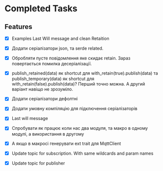 # Completed Tasks

## Features
- [x] Examples Last Will message and clean Retaition
- [x] Додати серіалізатори json, та serde related.
- [x] Обробляти пусте повідомлення яке скидає retain. Зараз повертається помилка десеріалізації.
- [x] publish_retained(data) як shortcut для with_retain(true).publish(data) та publish_temporary(data) як shortcut для with_retain(false).publish(data)? Перший точно можна. А другий варіант навіщо не зрозуміло.
- [x] Додати серіалізатори дефолтні
- [x] Додати умовну компіляцію для підключення серіалізаторів
- [x] Last will message
- [x] Спробувати як працює коли нас два модуля, та макро в одному модулі, а використання в другому
- [x] А якщо в макросі генерувати ext trait для MqttClient
- [x] Update topic for subscription. With same wildcards and param names
- [x] Update topic for publisher

